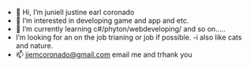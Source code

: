 - 👋 Hi, I’m juniell justine earl coronado
- 👀 I’m interested in developing game and app and etc.
- 🌱 I’m currently learning c#/phyton/webdeveloping/ and so on.....
- I’m looking for an on the job trianing or job if possible.
-i also like cats and nature.
- 📫 jjemcoronado@gmail.com  email me and trhank you

<!---
juniell26/juniell26 is a ✨ special ✨ repository because its `README.md` (this file) appears on your GitHub profile.
You can click the Preview link to take a look at your changes.
--->
